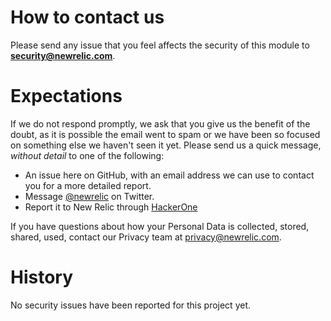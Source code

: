 # How to contact us

Please send any issue that you feel affects the security of this module to
**security@newrelic.com**.

# Expectations

If we do not respond promptly, we ask that you give us the benefit of the
doubt, as it is possible the email went to spam or we have been so focused on
something else we haven't seen it yet. Please send us a quick message,
*without detail* to one of the following:

* An issue here on GitHub, with an email address we can use to contact you
  for a more detailed report.
* Message [@newrelic](https://twitter.com/newrelic) on Twitter.
* Report it to New Relic through [HackerOne](https://hackerone.com/newrelic)

If you have questions about how your Personal Data is collected, stored, shared, used, contact our Privacy team at privacy@newrelic.com.

# History

No security issues have been reported for this project yet.